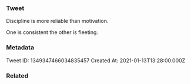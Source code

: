 ### Tweet
Discipline is more reliable than motivation. 

One is consistent the other is fleeting.

### Metadata
Tweet ID: 1349347466034835457
Created At: 2021-01-13T13:28:00.000Z

### Related

